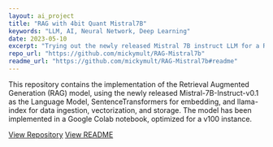 ```yaml
---
layout: ai_project
title: "RAG with 4bit Quant Mistral7B"
keywords: "LLM, AI, Neural Network, Deep Learning"
date: 2023-05-10
excerpt: "Trying out the newly released Mistral 7B instruct LLM for a RAG test."
repo_url: "https://github.com/mickymult/RAG-Mistral7b"
readme_url: "https://github.com/mickymult/RAG-Mistral7b#readme"
---
```


This repository contains the implementation of the Retrieval Augmented Generation (RAG) model, using the newly released Mistral-7B-Instruct-v0.1 as the Language Model, SentenceTransformers for embedding, and llama-index for data ingestion, vectorization, and storage. The model has been implemented in a Google Colab notebook, optimized for a v100 instance.

<a href="{{ page.repo_url }}" target="_blank">View Repository</a>
<a href="{{ page.readme_url }}" target="_blank">View README</a>

